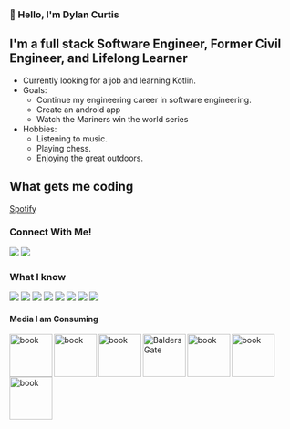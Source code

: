 ### 👋 Hello, I'm Dylan Curtis

## I'm a full stack Software Engineer, Former Civil Engineer, and Lifelong Learner
- Currently looking for a job and learning Kotlin.
- Goals:
  - Continue my engineering career in software engineering.
  - Create an android app
  - Watch the Mariners win the world series 
- Hobbies:
  - Listening to music.
  - Playing chess.
  - Enjoying the great outdoors.




## What gets me coding
[Spotify](https://open.spotify.com/user/1247183686)

### Connect With Me!
[<img src="https://img.shields.io/badge/linkedin-%230077B5.svg?&amp;style=for-the-badge&amp;logo=linkedin&amp;logoColor=white" style="max-width: 100%;">](https://www.linkedin.com/in/dylan-curtis-engineer/)
[<img src="https://img.shields.io/badge/instagram-%23E4405F.svg?&amp;style=for-the-badge&amp;logo=instagram&amp;logoColor=white" style="max-width: 100%;">](https://www.instagram.com/aka_stonecoldsweetheart/)

### What I know
[<img src="https://img.shields.io/badge/html5%20-%23E34F26.svg?&amp;style=for-the-badge&amp;logo=html5&amp;logoColor=white">](https://www.linkedin.com/in/dylan-curtis-engineer/)
[<img src="https://img.shields.io/badge/css3%20-%231572B6.svg?&amp;style=for-the-badge&amp;logo=css3&amp;logoColor=white">](https://www.linkedin.com/in/dylan-curtis-engineer/)
[<img src="https://img.shields.io/badge/javascript%20-%23323330.svg?&amp;style=for-the-badge&amp;logo=javascript&amp;logoColor=%23F7DF1E">](https://www.linkedin.com/in/dylan-curtis-engineer/)
[<img src="https://img.shields.io/badge/ruby-%23CC342D.svg?&amp;style=for-the-badge&amp;logo=ruby&amp;logoColor=white">](https://www.linkedin.com/in/dylan-curtis-engineer/)
[<img src="https://img.shields.io/badge/rails%20-%23CC0000.svg?&amp;style=for-the-badge&amp;logo=ruby-on-rails&amp;logoColor=white">](https://www.linkedin.com/in/dylan-curtis-engineer/)
[<img src="https://img.shields.io/badge/react%20-%2320232a.svg?&amp;style=for-the-badge&amp;logo=react&amp;logoColor=%2361DAFB">](https://www.linkedin.com/in/dylan-curtis-engineer/)
[<img src="https://img.shields.io/badge/redux%20-%23593d88.svg?&amp;style=for-the-badge&amp;logo=redux&amp;logoColor=white">](https://www.linkedin.com/in/dylan-curtis-engineer/)
[<img src="https://img.shields.io/badge/Amazon_AWS-232F3E?style=for-the-badge&logo=amazon-aws&logoColor=white">](https://www.linkedin.com/in/dylan-curtis-engineer/)
 	
#### Media I am Consuming

<img src="https://m.media-amazon.com/images/I/410hiaPGyCL._SL500_.jpg" alt="book" width="75" align="left" data-canonical-src="[https://images-na.ssl-images-amazon.com/images/I/410hiaPGyCL._SX348_BO1,204,203,200_.jpg](https://image.api.playstation.com/vulcan/ap/rnd/202302/2321/ba706e54d68d10a0eb6ab7c36cdad9178c58b7fb7bb03d28.png)" style="max-width: 100%;">


<img src="https://m.media-amazon.com/images/P/0812936825.01._SCLZZZZZZZ_SX500_.jpg" alt="book" width="75" align="left">

<img src="https://pictures.abebooks.com/isbn/9780393057652-us.jpg" alt="book" width="75" align="left">

<img src="https://encrypted-tbn0.gstatic.com/images?q=tbn:ANd9GcR_K-s_jbXgjJKRA4WLE-iINvh68SMl5rJ6MqREoH5PrMc-OB6nEGV5HA8oxvxf-7pRY3w&usqp=CAU" alt="Balders Gate"  width="75" align="left">

<img src="https://encrypted-tbn0.gstatic.com/images?q=tbn:ANd9GcT7q0b1irOgirAJDs77NyqvtbfN4T0Xw880Ww&usqp=CAU"  alt="book" width="75" align="left">

<img src="https://upload.wikimedia.org/wikipedia/en/thumb/1/15/Black_Leopard%2C_Red_Wolf.png/220px-Black_Leopard%2C_Red_Wolf.png" alt="book" width="75" align="left">

<img src="https://upload.wikimedia.org/wikipedia/en/thumb/1/14/Inrainbowscover.png/220px-Inrainbowscover.png" alt="book" width="75" align="left">




<!--
**Dylan-Curtis/Dylan-Curtis** is a ✨ _special_ ✨ repository because its `README.md` (this file) appears on your GitHub profile.

Here are some ideas to get you started:

- 🔭 I’m currently working on ...
- 🌱 I’m currently learning ...
- 👯 I’m looking to collaborate on ...
- 🤔 I’m looking for help with ...
- 💬 Ask me about ...
- 📫 How to reach me: ...
- 😄 Pronouns: ...
- ⚡ Fun fact: ...
-->
